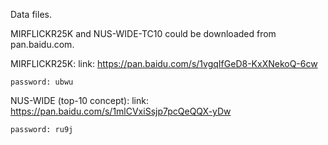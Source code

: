 Data files.

MIRFLICKR25K and NUS-WIDE-TC10 could be downloaded from pan.baidu.com.

MIRFLICKR25K:
    link: https://pan.baidu.com/s/1vgqIfGeD8-KxXNekoQ-6cw
    
    password: ubwu
NUS-WIDE (top-10 concept):
    link: https://pan.baidu.com/s/1mlCVxiSsjp7pcQeQQX-yDw
    
    password: ru9j
